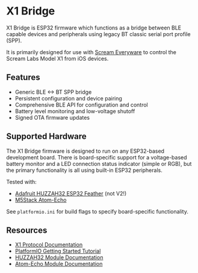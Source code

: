 # X1 Bridge

X1 Bridge is ESP32 firmware which functions as a bridge between BLE capable devices and peripherals using legacy BT classic serial port profile (SPP).

It is primarily designed for use with [Scream Everyware](https://github.com/fenbyfluid/scream-everyware) to control the Scream Labs Model X1 from iOS devices.

## Features

* Generic BLE <-> BT SPP bridge
* Persistent configuration and device pairing
* Comprehensive BLE API for configuration and control
* Battery level monitoring and low-voltage shutoff
* Signed OTA firmware updates

## Supported Hardware

The X1 Bridge firmware is designed to run on any ESP32-based development board. There is board-specific support for a voltage-based battery monitor and a LED connection status indicator (simple or RGB), but the primary functionality is all using built-in ESP32 peripherals.

Tested with:
* [Adafruit HUZZAH32 ESP32 Feather](https://www.adafruit.com/product/3405) (not V2!)
* [M5Stack Atom-Echo](https://shop.m5stack.com/products/atom-echo-smart-speaker-dev-kit)

See `platformio.ini` for build flags to specify board-specific functionality.

## Resources

* [X1 Protocol Documentation](https://github.com/buttplugio/stpihkal/pull/160)
* [PlatformIO Getting Started Tutorial](https://docs.platformio.org/en/latest/tutorials/espressif32/arduino_debugging_unit_testing.html)
* [HUZZAH32 Module Documentation](https://learn.adafruit.com/adafruit-huzzah32-esp32-feather)
* [Atom-Echo Module Documentation](https://docs.m5stack.com/en/atom/atomecho)
